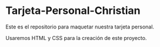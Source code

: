 # Tarjeta-Personal-Christian
Este es el repositorio para maquetar nuestra tarjeta personal.

Usaremos HTML y CSS para la creación de este proyecto.
